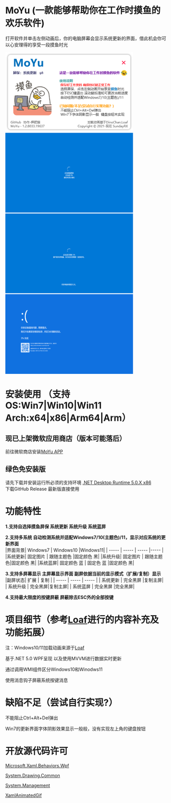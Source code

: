 # MoYu (一款能够帮助你在工作时摸鱼的欢乐软件)
打开软件并单击左侧动画后，你的电脑屏幕会显示系统更新的界面，借此机会你可以心安理得的享受一段摸鱼时光  

<img width="400" height="250" src="/images/main.png"><img width="400" height="250" src="/images/win10update.png"/>
<img width="400" height="250" src="/images/win10upgrade.png"><img width="400" height="250" src="/images/win10crash.png"/>
# 安装使用 （支持OS:Win7|Win10|Win11 Arch:x64|x86|Arm64|Arm）
## 现已上架微软应用商店（版本可能落后）
前往微软商店安装[MoYu APP](https://www.microsoft.com/store/productId/9NBTJ8SZ31QF) 

## 绿色免安装版
 请先下载并安装运行所必须的支持环境 [.NET Desktop Runtime 5.0.X x86](https://dotnet.microsoft.com/en-us/download/dotnet/5.0/runtime)  
 下载GitHub Release 最新版直接使用

# 功能特性
**1.支持自选择摸鱼屏保 系统更新 系统升级 系统蓝屏**

**2.支持多系统 自动检测系统并适配Windows7/10(主题色)/11，显示对应系统的更新界面**  
|界面背景| Windows7 | Windows10 |Windows11|
| ----- | ----- | ----- |----- |
|系统更新| 固定图片 | 跟随主题色 |固定颜色 黑|
|系统升级| 固定图片 | 跟随主题色|固定颜色 黑|
|系统蓝屏| 固定颜色 蓝 | 固定色 蓝 |固定颜色 黑|
  
**3.支持多屏幕显示 主屏幕显示界面 副屏依据当前的显示模式（扩展/复制）显示**  
|副屏状态| 扩展 | 复制 |
| ----- | ----- | ----- |
| 系统更新 | 完全黑屏 |复制主屏|
| 系统升级 | 完全黑屏|复制主屏|
| 系统蓝屏 | 完全黑屏 |完全黑屏|
  
**4.支持最大限度的按键屏蔽 屏蔽除去ESC外的全部按键**  
  
# 项目细节（参考[Loaf](https://github.com/DinoChan/Loaf)进行的内容补充及功能拓展）

注：Windows10/11加载动画来源于[Loaf](https://github.com/DinoChan/Loaf) 
  
基于.NET 5.0 WPF呈现 以及使用MVVM进行数据实时更新  
  
通过调用WMI组件区分Windows10和Winodws11  
  
使用消息钩子屏蔽系统按键消息  
  
# 缺陷不足（尝试自行实现?）
不能阻止Ctrl+Alt+Del弹出  
  
Win7的更新界面字体阴影效果显示一般般，没有实现左上角的键盘按钮  

# 开放源代码许可
[Microsoft.Xaml.Behaviors.Wpf](https://github.com/Microsoft/XamlBehaviorsWpf) 

[System.Drawing.Common](https://dot.net) 

[System.Management](https://dot.net) 

[XamlAnimatedGif](https://github.com/XamlAnimatedGif/XamlAnimatedGif) 

